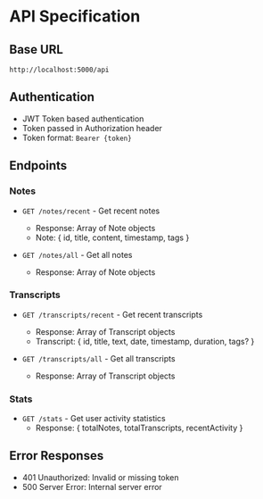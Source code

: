 # API Specification

## Base URL
`http://localhost:5000/api`

## Authentication
- JWT Token based authentication
- Token passed in Authorization header
- Token format: `Bearer {token}`

## Endpoints

### Notes
- `GET /notes/recent` - Get recent notes
  - Response: Array of Note objects
  - Note: { id, title, content, timestamp, tags }

- `GET /notes/all` - Get all notes
  - Response: Array of Note objects

### Transcripts
- `GET /transcripts/recent` - Get recent transcripts
  - Response: Array of Transcript objects
  - Transcript: { id, title, text, date, timestamp, duration, tags? }

- `GET /transcripts/all` - Get all transcripts
  - Response: Array of Transcript objects

### Stats
- `GET /stats` - Get user activity statistics
  - Response: { totalNotes, totalTranscripts, recentActivity }

## Error Responses
- 401 Unauthorized: Invalid or missing token
- 500 Server Error: Internal server error
